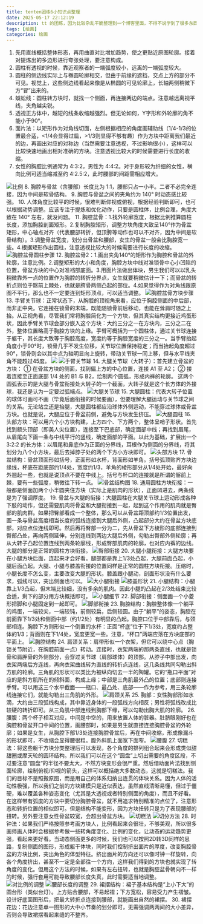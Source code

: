 ```yaml
---
title: tenten团练6小知识点整理
date: 2025-05-17 22:12:19
description: tt 的团练，因为比较杂乱干脆整理到一个博客里面，不得不说学到了很多东西，但双开真的会似的_(:τ」∠)_
tags: [绘画]
categories: 绘画
---
```

1. 先用直线概括整体形态，再用曲直对比增加趋势，使之更贴近原图轮廓。接着对提炼出的多边形进行夸张处理，要注意构成。
2. 圆柱有透视的时候，靠近观察者的一端弧度较小，远离的一端弧度较大。
3. 圆柱的侧边线实际上与椭圆轮廓相交，但由于前缘的遮挡，交点上方的部分不可见。视觉上，这些侧边线看起来像是从椭圆的可见轮廓上，长轴两侧稍微下方“冒”出来的。
4. 蜈蚣线：圆柱转方块时，就找一个侧面，再连接两边的端点。注意越远离视平线，夹角越尖锐。
5. 透视正方体中，越短的线条收缩越强烈。但无论如何，Y字形和外轮廓的角不能小于90°。
6. 面片法：以矩形作为对角线切面，左侧根据相应的角度画辅助线（1/4-1/3的位置最合适，<1/4会显得过扁，>1/3则显得不够有趣）作为方块中距离我们最近的边，再画出对应的对称边（当然需要注意透视，不过影响很小），这样可以比较快速地画出相对准确的方块。注意透视比较大的时候需要进行长度的收缩。
7. 女性的胸腔比例通常为 4:3:2，男性为 4:4:2。对于身形较为纤细的女性，横向比例可适当缩减至约 4:2.5:2，此时腰部的间距需相应增大。
<img src="/illustrations/tenten人体团练6小知识点/1.png" alt="比例">
8. 胸腔与骨盆（含腰部）长度比为 1:1，腰部只占一小半。二者不必完全连接，因为中间是软骨结构。
9. 胸腔与骨盆之间的夹角约为 140° 时动态感比较强。
10. 人体角度比较平的时候，很难判断仰视或俯视，根据经验判断即可，也可以根据动势调整。应该专注于提炼和优化动作，只要是圆柱体，比例合理，角度大致在 140° 左右，就没问题。
11. 胸腔盆骨：1.找外轮廓宽度，根据比例推算圆柱长度，添加胸腔剖面矩形。2.复制胸腔矩形，调整方块角度大致呈140°作为骨盆矩形，中心轴点对齐（代表腰部转折，但顶胯等动作也可以不对齐，因为中间是软骨结构）。3.调整骨盆宽度，划分出骨盆和腰部，女生的骨盆一般会比胸腔宽一些。4.根据矩形作出圆柱，注意透视比较大的时候需要进行长度的收缩。
<img src="/illustrations/tenten人体团练6小知识点/2.png" alt="胸腔盆骨圆柱步骤">
12. 胸腔盆骨2：1.画出夹角140°的矩形作为胸腔和骨盆的外轮廓，注意比例。2.调整矩形的大小和角度，胸腔方块中线对准锁骨中心小凹陷的位置，骨盆方块的中心对准裆部底面。3.用面片法做出体块，男生我们可以以乳头稍微靠外一点的位置作为胸腔的转折分界点，女生就要稍微估计一下；而骨盆的转折点则位于髂前上棘处，也就是胯骨两侧凸起的部位。4.如果觉得作为对角线跟原图不平行，那么也不一定要连到矩形顶点，可以适当调整。
<img src="/illustrations/tenten人体团练6小知识点/3.png" alt="胸腔盆骨方块步骤">
13. 手臂关节球：正常状态下，从胸腔的顶视角来看，应位于胸腔侧面的中后部，而非正中央。它连接在锁骨的末端，既能随锁骨前后移动，也能在耸肩时随之上抬。从正视角看，尽管我们常将胸腔简化为一个方块，但其真实结构更接近鸡蛋形状，因此手臂关节球会部分嵌入这个方块：大约三分之一在方块内，三分之二在外，整体位置略高于胸腔方块的上缘。手臂可概括为一个圆柱体，通过关节球连接于躯干，其长度大致等于胸腔高度，宽度约等于胸腔宽度的三分之一。当手臂抬起角度小于90°时，锁骨几乎不发生位移，关节球位置保持稳定；而当抬起角度超过90°，锁骨则会以其中点为轴明显向上旋转，带动关节球一同上移，但与水平线夹角不能超过45度。
<img src="/illustrations/tenten人体团练6小知识点/4.png">
<img src="/illustrations/tenten人体团练6小知识点/5.png" alt="手臂关节球">
14. 大腿关节球（大转子）：首先建立骨盆的方块：
① 在骨盆方块的侧面，找到偏上方的中心位置，连接 A1 至 A2；
② 接着连接至正面底部 1/4 处的 B1 与 B2，绘制两个圆弧，形成内裤的轮廓。
这两个圆弧表示的是大腿与骨盆衔接处大转子的一个截面，大转子就是这个长方体的外接球，我还是认为一定要过弧端点。
<img src="/illustrations/tenten人体团练6小知识点/6.png" alt="大腿关节球">
15. 大腿圆柱：代表大转子位置的球体可画可不画（毕竟后面衔接的时候要画），但要理解大腿运动与关节球之间的关系。无论站立还是抬腿，大腿圆柱都应沿球体外侧运动，不能穿过球体或骨盆方块。也就是说，大腿应位于骨盆前侧，避免与方块发生挤压。
<img src="/illustrations/tenten人体团练6小知识点/7.png" alt="大腿圆柱">
16. 头部方块：可以用六个小方块构建，上方四个、下方两个，整体呈哨子形状。首先找到额头顶部（即美人尖位置），连接至下巴底部，确定面部中线；再找到眉尾，从眉尾向下画一条与中线平行的竖线，确定面部的平面。以此为基础，扩展出一个 3:2:2 的长方体：以眉尾和鼻底作为正面的分界线，耳根作为侧面的分界线，将其划分为八个小方块，最后去掉脖子处的两个下方小方块即可。
<img src="/illustrations/tenten人体团练6小知识点/8.png" alt="头部方块">
17. 骨盆结构：骨盆顶面形如括号，正面形如水杯，背面形如羊角。括号弧顶贴齐方块边缘线，杯底在距底部约1/4处，宽度约1/3，羊角的棱形部分从1/4处开始，最好向外翘起一些，也就是说顶点不要在中线上。括号与杯口的连接就是所谓的髂前上棘，要有一些弧度，稍微往下转一点。
<img src="/illustrations/tenten人体团练6小知识点/9.png" alt="骨盆结构图">
18. 通用圆柱方块衔接：一般都是侧面加两个小半圆夹住方块（实际上是肌肉的形状），正面凹进去，两条线是为了强调厚度。
19. 骨盆与大腿的衔接：大腿圆柱在大腿关节球上运动形成各种下肢的动作，但还需要肌肉将骨盆和大腿衔接到一起，起到这个作用的肌肉就是臀部的肌肉群。如果把臀部看成一个整体，那么可以从骨盆距顶部约1/3位置出发，画一条与骨盆高度相当长度的弧线连接到大腿后外侧，凸起部分大约在骨盆方块底部，对应点位连线即可。然后再将臀部一分为二，先从骨盆下方棱形的底部连接到臀部凸处，再向两侧延伸，分别连线到两边大腿后外侧，勾勒出臀部外侧轮廓；再从大转子凸起位置连线到两条轮廓线，形成臀部肌肉的轮廓，也对应内裤的边线。大腿的部分是正常的圆柱方块衔接。
<img src="/illustrations/tenten人体团练6小知识点/10.png" alt="臀部衔接">
20. 大腿小腿衔接：大腿方块要在小腿方块后面，连起来才会好看。腿部都是靠上1/3处凸起，大腿前面凸起，小腿后面凸起。大腿、小腿与膝盖衔接的位置同样是正常的圆柱方块衔接。压缩时，小腿长度不怎么变，主要改变大腿的形状。膝盖跟小腿动，剖面形状没有什么要求，弧线可以，突出侧面也可以。
<img src="/illustrations/tenten人体团练6小知识点/11.png" alt="大小腿衔接">
<img src="/illustrations/tenten人体团练6小知识点/12.png" alt="膝盖形状">
21. 小腿结构：小腿靠上1/3凸起，但末端比较细，没有多余的肌肉。因此小腿的凸起在2/3处结束比较合适，剩下的部分用方块概括即可。
<img src="/illustrations/tenten人体团练6小知识点/13.png" alt="小腿细节">
22. 脚部衔接：侧面画一个小菱形把脚和小腿固定到一起即可。
<img src="/illustrations/tenten人体团练6小知识点/14.png" alt="脚部衔接">
23. 胸腔结构：胸腔整体像一个躺平的鸡蛋，一端较尖，一端较钝，前侧较扁，后侧较圆。由于“躺平”的姿态，胸腔在前面靠下1/3处和侧面中部（约1/2处）有明显的凸起。胸腔口位于中部靠后，与颈部相连。胸腔下方则形似一个倒置的水杯：正面“杯底”位于下1/3处，宽度约占整体的1/3；背面则在下1/4处，宽度更宽一些。注意，“杯口”两端应落在方块底部的平面上。
<img src="/illustrations/tenten人体团练6小知识点/15.png" alt="胸腔结构">
24. 肩颈关系：肩带形似一个衣架，但它可以绕中心点（胸锁关节附近，在胸腔前面一点）转动。连接时，衣架两端的那两条直线，也就是锁骨和肩胛骨的外侧部分，会穿过关节球（肩部球体）的顶部。从脖子中部出发，向衣架两端后方连线，再向衣架曲线转为直线的转折点连线，这几条线共同勾勒出斜方肌的轮廓。三角肌的形状可以类比为被纵向切去一半的陶罐。它的“瓶口平面”对应的是斜方肌所在的倾斜面，构成上缘；中部是三角肌最外凸的位置；底部则连接手臂。可以用这三个水平截面——瓶口、最凸处、底部——作为参考，用三条轮廓线连接它们，就能勾勒出三角肌的外形。
<img src="/illustrations/tenten人体团练6小知识点/16.png" alt="肩颈关系">
25. 胸部：女性胸部形如水滴，大约由三段弧线构成，其中靠近身体的一段弧线方向相反；男性将弧线改成比较硬的转折即可。从三角肌中部连线到胸部下缘，可以勾勒出胸大肌的轮廓。
26. 腰腹：两个杯子相互对应，中间是中空的，用来放置人体的脏器。肚脐眼刚好也在胸腔和骨盆开口中间的位置，画腰部时，如果是男生就直接连接胸腔骨盆的外轮廓；如果是女生，从胸腔下部1/3处连接胸腔骨盆后，再在中间收缩，形成像漏斗的形状即可，不收缩会显得腰很粗。腹外斜肌上面宽下面窄。
<img src="/illustrations/tenten人体团练6小知识点/17.png" alt="腰腹">
27. 切糕法：将这些躯干方块分类整理后可以发现，各个角度的排列组合起来会形成类似甜甜圈或摩天轮的圆环结构。所以我们可以在这个“圆盘”上切出需要的角度区段，不过要注意“圆盘“的半径不要太大，不然方块变形会很严重。然后借助面片法找到侧面轮廓，绘制俯视/仰视的箭头，这样可以概括绝大多数动态，这就是切糕法。我们的目标不是照搬原图，而是用自己的体系归纳出连贯的体块关系。因为人体的活动性极强，所以我们之前的方块建模只是近似表达，虽然直线清晰易懂，但过于僵硬，难以覆盖各种姿态变化（尤其是大透视或者特别侧面的角度），而且不好看。在这样带有弧度的方块中要切分胸腔骨盆，就不用追求特别精准的点位了，注意形态和转折位置的相似即可。但是结构不能变形，因为方块扭转只是为了表现腰部的扭转。另外要注意女性骨盆较宽，会超出骨盆方块。
<img src="/illustrations/tenten人体团练6小知识点/18.png" alt="切糕法">
<img src="/illustrations/tenten人体团练6小知识点/19.png" alt="切分方法">
28. 时钟法：如果我们严格按照参考画方块人，比例看起来会很壮，不够美观，所以很多画师画人体时会根据参考做一些转角度变化、比例的变化，让动态的运动趋势更强，看起来更好看。当动态侧面更多的时候，我们也可以按照2D转3D同样的思路，复制侧面的图形，形成躯干体块，同时我们控制挤出面片的厚度，改变胸腔骨盆的方块比例，突出角色的体型特征。挤出面片的方向还可以像时钟一样旋转，向各个角度挤出，甚至不一定是全部往一个方向，这样我们得到的方块也就实现了转角度的变化。但用这个方法的时候，如果有左右扭转，也就是胸腔盆骨朝向不一样的时候，强行套用可能导致腰部长度失真，此时需要适当地调整。
<img src="/illustrations/tenten人体团练6小知识点/20.png" alt="对比例的调整">
<img src="/illustrations/tenten人体团练6小知识点/21.png" alt="腰部长度的调整">
29. 裙摆结构：裙子基本结构是“上小下大”的圆台形（类似台灯）。上方贴合腰部，不易起褶；下方宽松，容易受力产生褶皱。设计好底面图形后，把最大转折点连接到腰部，就能画出自然的裙摆。
30. 裙摆花边：花边注意单一图形的大中小节奏的划分即可，无需强调两两间的大小差异，否则会导致裙摆看起来缝的不整齐。